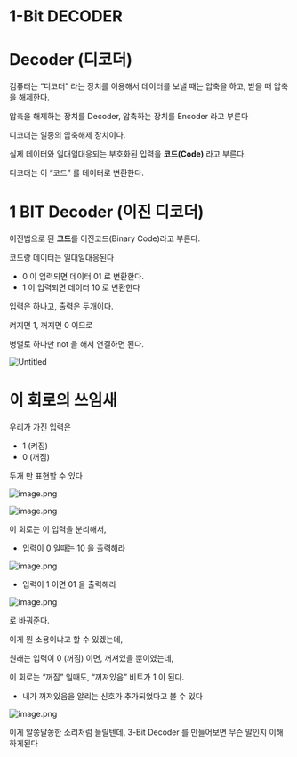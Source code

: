 # 1-Bit DECODER

# Decoder (디코더)

컴퓨터는 “디코더” 라는 장치를 이용해서 데이터를 보낼 때는 압축을 하고, 받을 때 압축을 해제한다.

압축을 해제하는 장치를 Decoder, 압축하는 장치를 Encoder 라고 부른다

디코더는 일종의 압축해제 장치이다.

실제 데이터와 일대일대응되는 부호화된 입력을 **코드(Code)** 라고 부른다.

디코더는 이 “코드” 를 데이터로 변환한다.

# 1 BIT Decoder (이진 디코더)

이진법으로 된 **코드**를 이진코드(Binary Code)라고 부른다.

코드랑 데이터는 일대일대응된다

- 0 이 입력되면 데이터 01 로 변환한다.
- 1 이 입력되면 데이터 10 로 변환한다

입력은 하나고, 출력은 두개이다.

켜지면 1, 꺼지면 0 이므로

병렬로 하나만 not 을 해서 연결하면 된다.

![Untitled](/images/1_1-Bit_DECODER/Untitled.png)

# 이 회로의 쓰임새

우리가 가진 입력은

- 1 (켜짐)
- 0 (꺼짐)

두개 만 표현할 수 있다

![image.png](/images/1_1-Bit_DECODER/image.png)

![image.png](/images/1_1-Bit_DECODER/image_1.png)

이 회로는 이 입력을 분리해서,

- 입력이 0 일때는 10 을 출력해라

![image.png](/images/1_1-Bit_DECODER/image_2.png)

- 입력이 1 이면 01 을 출력해라

![image.png](/images/1_1-Bit_DECODER/image_3.png)

로 바꿔준다.

이게 뭔 소용이냐고 할 수 있겠는데,

원래는 입력이 0 (꺼짐) 이면, 꺼져있을 뿐이였는데,

이 회로는 “꺼짐” 일때도, “꺼져있음” 비트가 1 이 된다.

- 내가 꺼져있음을 알리는 신호가 추가되었다고 볼 수 있다

![image.png](/images/1_1-Bit_DECODER/image_4.png)

이게 알쏭달쏭한 소리처럼 들릴텐데, 3-Bit Decoder 를 만들어보면 무슨 말인지 이해하게된다